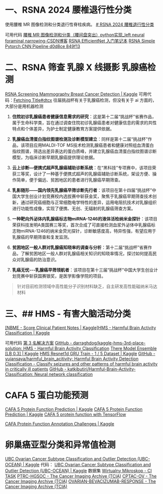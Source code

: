 # 一、RSNA 2024 腰椎退行性分类
使用腰椎 MR 图像检测和分类退行性脊柱疾病。
[# RSNA 2024 腰椎退行性分类](https://www.kaggle.com/competitions/rsna-2024-lumbar-spine-degenerative-classification/overview)

可用代码 
[腰椎 MR 图像检测和分类（腰间盘突出）python实现\_left neural foraminal narrowing-CSDN博客](https://blog.csdn.net/weixin_42380711/article/details/141500187)
[ RSNA EfficientNet 入门笔记本](https://www.kaggle.com/code/shubhamcodez/rsna-efficientnet-starter-notebook)
[RSNA Simple Pytorch CNN Pipeline d0d8ce 849f13](https://www.kaggle.com/code/cckimm/rsna-simple-pytorch-cnn-pipeline-d0d8ce-849f13)
# 二、RSNA 筛查 乳腺 X 线摄影 乳腺癌检测
[RSNA Screening Mammography Breast Cancer Detection | Kaggle](https://www.kaggle.com/competitions/rsna-breast-cancer-detection/data)
可用代码：[Fetching Title#dtcx](https://www.kaggle.com/code/andradaolteanu/rsna-breast-cancer-eda-pytorch-baseline#5.1-ResNet50)
往届挑战杯有关于乳腺癌检测，但没有关于 ai 方面的，大部分是用机器检测
1. **住院初诊乳腺癌患者健康信息需求的研究**：这是第十二届“挑战杯”省赛作品，属于生命科学类，旨在通过调查住院初诊乳腺癌患者对健康信息的需求的共性特点和个体差异，为护士制定健康教育方案提供依据。

2. **乳腺癌血清蛋白指纹图谱检测及诊断模型建立**：同样是第十二届“挑战杯”作品，该项目应用MALDI-TOF MS技术检测乳腺癌患者和健康对照组血清蛋白指纹图谱，筛选出差异表达的蛋白质峰，并建立乳腺癌血清蛋白指纹图谱诊断模型，为临床诊断早期乳腺癌提供理论依据。

3. **云上诊断—便携式超声乳腺癌辅助诊断系统**：在“黑科技”专项赛中，该项目荣获三等奖，设计了一种基于便携式超声的乳腺癌辅助诊断系统，架设方便、操作简单，便于偏远、贫困地区的患者进行乳腺癌早期筛查。

4. **乳影随形——国内领先乳腺癌早筛诊断先行者**：该项目在第十四届“挑战杯”中国大学生创业计划竞赛校内选拔赛中斩获金奖，聚焦于乳腺癌早期筛查技术创新，通过研究癌细胞与正常细胞电学特性的差异，运用电阻抗技术对乳腺组织进行功能性成像，实现了便携、无创、无辐射的乳腺癌筛查方案。

5. **一种靶向外泌体内乳腺癌标志物miRNA-1246的液体活检纳米金探针**：该项目荣获科技发明A类国赛三等奖，首次合成了可直接检测血浆外泌体中乳腺癌标志物miRNA-1246的纳米金荧光探针，诊断敏感度高，特异性强，有望应用于乳腺癌的早期筛查和复发监测。

6. **贫困地区一般人群对乳腺癌知晓率的调查与分析**：第十二届“挑战杯”省赛作品，了解贫困地区一般人群对乳腺癌相关知识的知晓率情况，探讨如何提高民众对乳腺癌的防治意识。

7. **乳癌无忧---乳腺癌早筛领航者**：该项目在第十三届“挑战杯”中国大学生创业计划竞赛中斩获国赛银奖，是医学影像学院的项目。
>针对目前检测领域中高性能分子识别材料缺乏，自主研发高性能磁纳米马达材料
# 三、## HMS - 有害大脑活动分类
[[NBME - Score Clinical Patient Notes | Kaggle]](https://www.kaggle.com/competitions/hms-harmful-brain-activity-classification/data)[HMS - Harmful Brain Activity Classification | Kaggle](https://www.kaggle.com/competitions/hms-harmful-brain-activity-classification/data)

可用代码
[第 3 名解决方案](https://www.kaggle.com/competitions/hms-harmful-brain-activity-classification/discussion/492471)
[GitHub - darraghdog/kaggle-hms-3rd-place-solution: HMS - Harmful Brain Activity Classification](https://github.com/darraghdog/kaggle-hms-3rd-place-solution)
[There Model Ensemble [LB 0.3] | Kaggle]( https://www.kaggle.com/code/majiaqi111/there-model-ensemble-lb-0-3 )
[HMS Resnet1d GRU Train - 1 / 5 Dataset | Kaggle](https://www.kaggle.com/code/konstantinboyko/hms-resnet1d-gru-train-1-5-dataset?scriptVersionId=166423947)
[GitHub - yujansaya/harmful\_brain\_acitivity: Harmful Brain Activity Detection Classification - Classify seizures and other patterns of harmful brain activity in critically ill patients](https://github.com/yujansaya/harmful_brain_acitivity)
[GitHub - katkibutiri/Harmful-Brain-Activity-Classification: Neural network classification](https://github.com/katkibutiri/Harmful-Brain-Activity-Classification)


# CAFA 5 蛋白功能预测

[CAFA 5 Protein Function Prediction | Kaggle](https://www.kaggle.com/competitions/cafa-5-protein-function-prediction/overview)
[CAFA 5 Protein Function Prediction | Kaggle](https://www.kaggle.com/competitions/cafa-5-protein-function-prediction/code?competitionId=41875&sortBy=voteCount&excludeNonAccessedDatasources=true)
[CAFA 5 protein function with TensorFlow](https://www.kaggle.com/code/gusthema/cafa-5-protein-function-with-tensorflow#Training)

[CAFA Protein Function Annotation Challenges | Kaggle](https://www.kaggle.com/datasets/alexandervc/cafa-protein-function-annotation-challenges)

# 卵巢癌亚型分类和异常值检测

[UBC Ovarian Cancer Subtype Classification and Outlier Detection (UBC-OCEAN) | Kaggle](https://www.kaggle.com/competitions/UBC-OCEAN/data?select=train.csv)
代码：
[UBC Ovarian Cancer Subtype Classification and Outlier Detection (UBC-OCEAN) | Kaggle](https://www.kaggle.com/competitions/UBC-OCEAN/discussion/465697)
数据集
[Wirtualny Mikroskop - CI TASK](https://wirtualnymikroskop.mostwiedzy.pl/list/?&tissues=C56.90&offset=0&diagnosis=endometrioid)
[PTRC-HGSOC - The Cancer Imaging Archive (TCIA)](https://www.cancerimagingarchive.net/collection/ptrc-hgsoc/)
[CPTAC-OV - The Cancer Imaging Archive (TCIA)](https://www.cancerimagingarchive.net/collection/cptac-ov/)
[OVARIAN-BEVACIZUMAB-RESPONSE - The Cancer Imaging Archive (TCIA)](https://www.cancerimagingarchive.net/collection/ovarian-bevacizumab-response/)